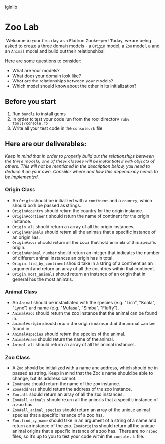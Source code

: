 iginiib
# Zoo Lab
​
Welcome to your first day as a Flatiron Zookeeper!
Today, we are being asked to create a three domain models - a `Origin` model, a `Zoo` model, a  and an `Animal` model and build out their relationships! 

Here are some questions to consider:
​
* What are your models?
* What does your domain look like?
* What are the relationships between your models? 
* Which model should know about the other in its initialization?
​
## Before you start
1. Run `bundle` to install gems
2. In order to test your code run from the root directory `ruby tools/console.rb`
3. Write all your test code in the `console.rb` file
​
## Here are our deliverables:
_Keep in mind that in order to properly build out the relationships between the three models, one of these classes will be instantiated with objects of others. This will not be mentioned in the description below, you need to deduce it on your own. Consider where and how this dependency needs to be implemented._
​
### Origin Class
- An `Origin` should be initialized with a `continent` and a `country`, which should both be passed as strings.
- `Origin#country` should return the country for the origin instance.
- `Origin#continent` should return the name of continent for the origin instance.
- `Origin.all` should return an array of all the origin instances.
- `Origin#animals` should return all the animals that a specific instance of an origin has.
- `Origin#zoos` should return all the zoos that hold animals of this specific origin.
- `Origin#animal_number` should return an integer that indicates the number of different animal instances an origin has in total.
- `Origin.find_by_continent` should take in a string of a continent as an argument and return an array of all the countries within that continent.
- `Origin.most_animals` should return an instance of an origin that in general has the most animals.
​
### Animal Class
- An `Animal` should be instantiated with the species (e.g. "Lion", "Koala", "Lynx") and name (e.g. "Mufasa", "Simba", "Fluffy"). 
- `Animal#zoo` should return the zoo instance that the animal can be found in.
- `Animal#origin` should return the origin instance that the animal can be found in.
- `Animal#species` should return the species of the animal.
- `Animal#name` should return the name of the animal.
- `Animal.all` should return an array of all the animal instances.
​
### Zoo Class
- A `Zoo` should be initialized with a name and address, which should be in passed as string. Keep in mind that the Zoo's name should be able to change, but its address cannot.
- `Zoo#name` should return the name of the zoo instance. 
- `Zoo#address` should return the address of the zoo instance.
- `Zoo.all` should return an array of all the zoo instances.
- `Zoo#all_animals` should return all the animals that a specific instance of a zoo has.
- `Zoo#all_animal_species` should return an array of the unique animal species that a specific instance of a zoo has.
- `Zoo.find_by_name` should take in an argument of a string of a name and return an instance of the zoo.
`Zoo#origins` should return all the unique animal origins that a specific instance of a zoo has.
​
There are no `rspec` files, so it's up to you to test your code within the `console.rb` file.